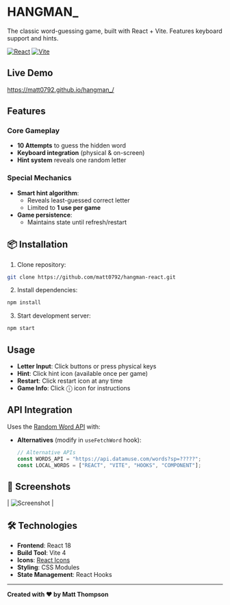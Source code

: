 # HANGMAN_ 

The classic word-guessing game, built with React + Vite. Features keyboard support and hints.

[![React](https://img.shields.io/badge/React-18.2-%2361DAFB?logo=react)](https://react.dev/)
[![Vite](https://img.shields.io/badge/Vite-4.4-%646CFF?logo=vite)](https://vitejs.dev/)


## Live Demo
https://matt0792.github.io/hangman_/

## Features

### Core Gameplay
- **10 Attempts** to guess the hidden word
- **Keyboard integration** (physical & on-screen)
- **Hint system** reveals one random letter

### Special Mechanics
- **Smart hint algorithm**:
  - Reveals least-guessed correct letter
  - Limited to **1 use per game**
- **Game persistence**:
  - Maintains state until refresh/restart

## 📦 Installation

1. Clone repository:
```bash
git clone https://github.com/matt0792/hangman-react.git
```

2. Install dependencies:
```bash
npm install
```

3. Start development server:
```bash
npm start
```

## Usage
- **Letter Input**: Click buttons or press physical keys
- **Hint**: Click hint icon (available once per game)
- **Restart**: Click restart icon at any time
- **Game Info**: Click ⓘ icon for instructions

## API Integration
Uses the [Random Word API](https://random-word-api.herokuapp.com/home) with:
- **Alternatives** (modify in `useFetchWord` hook):
  ```javascript
  // Alternative APIs
  const WORDS_API = "https://api.datamuse.com/words?sp=?????";
  const LOCAL_WORDS = ["REACT", "VITE", "HOOKS", "COMPONENT"];
  ```

## 📸 Screenshots
| ![Screenshot](/screenshots/hangman-screenshot.png) | 

## 🛠️ Technologies
- **Frontend**: React 18
- **Build Tool**: Vite 4
- **Icons**: [React Icons](https://react-icons.github.io/react-icons/)
- **Styling**: CSS Modules
- **State Management**: React Hooks

---

**Created with ♥ by Matt Thompson**  